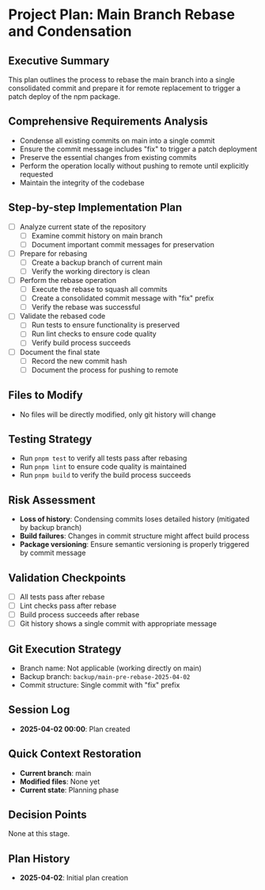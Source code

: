 # Project Plan: Main Branch Rebase and Condensation

## Executive Summary
This plan outlines the process to rebase the main branch into a single consolidated commit and prepare it for remote replacement to trigger a patch deploy of the npm package.

## Comprehensive Requirements Analysis
- Condense all existing commits on main into a single commit
- Ensure the commit message includes "fix" to trigger a patch deployment
- Preserve the essential changes from existing commits
- Perform the operation locally without pushing to remote until explicitly requested
- Maintain the integrity of the codebase

## Step-by-step Implementation Plan
- [ ] Analyze current state of the repository
  - [ ] Examine commit history on main branch
  - [ ] Document important commit messages for preservation
- [ ] Prepare for rebasing
  - [ ] Create a backup branch of current main
  - [ ] Verify the working directory is clean
- [ ] Perform the rebase operation
  - [ ] Execute the rebase to squash all commits
  - [ ] Create a consolidated commit message with "fix" prefix
  - [ ] Verify the rebase was successful
- [ ] Validate the rebased code
  - [ ] Run tests to ensure functionality is preserved
  - [ ] Run lint checks to ensure code quality
  - [ ] Verify build process succeeds
- [ ] Document the final state
  - [ ] Record the new commit hash
  - [ ] Document the process for pushing to remote

## Files to Modify
- No files will be directly modified, only git history will change

## Testing Strategy
- Run `pnpm test` to verify all tests pass after rebasing
- Run `pnpm lint` to ensure code quality is maintained
- Run `pnpm build` to verify the build process succeeds

## Risk Assessment
- **Loss of history**: Condensing commits loses detailed history (mitigated by backup branch)
- **Build failures**: Changes in commit structure might affect build process
- **Package versioning**: Ensure semantic versioning is properly triggered by commit message

## Validation Checkpoints
- [ ] All tests pass after rebase
- [ ] Lint checks pass after rebase
- [ ] Build process succeeds after rebase
- [ ] Git history shows a single commit with appropriate message

## Git Execution Strategy
- Branch name: Not applicable (working directly on main)
- Backup branch: `backup/main-pre-rebase-2025-04-02`
- Commit structure: Single commit with "fix" prefix

## Session Log
- **2025-04-02 00:00**: Plan created

## Quick Context Restoration
- **Current branch**: main
- **Modified files**: None yet
- **Current state**: Planning phase

## Decision Points
None at this stage.

## Plan History
- **2025-04-02**: Initial plan creation